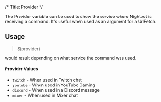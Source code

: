 /*
Title: Provider
*/

The Provider variable can be used to show the service where Nightbot is receiving a command. It's useful when used as an argument for a UrlFetch.

## Usage

> $(provider)

would result depending on what service the command was used.

#### Provider Values

* `twitch` - When used in Twitch chat
* `youtube` - When used in YouTube Gaming
* `discord` - When used in a Discord message
* `mixer` - When used in Mixer chat